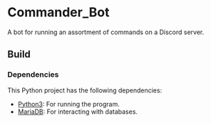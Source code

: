 # Commander_Bot

A bot for running an assortment of commands on a Discord server.

## Build

### Dependencies
This Python project has the following dependencies:

- [Python3](https://www.python.org/): For running the program.
- [MariaDB](https://mariadb.org/): For interacting with databases.